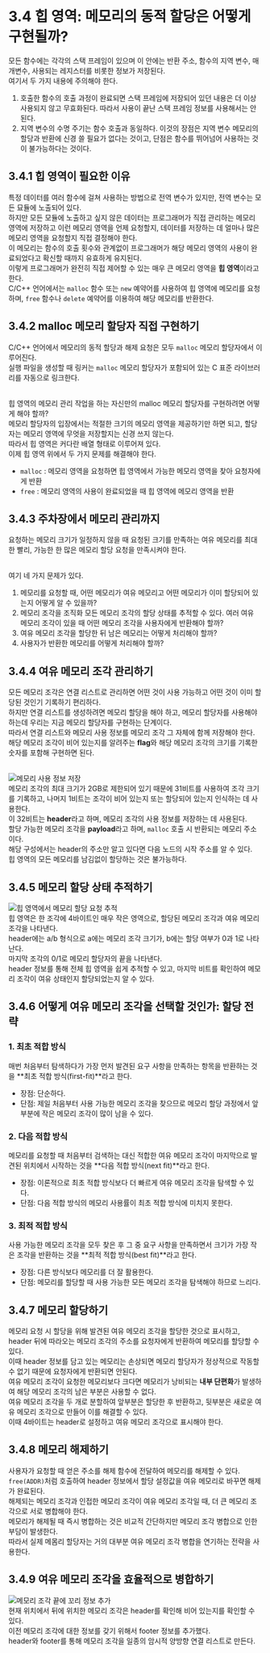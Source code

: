 # 3.4 힙 영역: 메모리의 동적 할당은 어떻게 구현될까?

모든 함수에는 각각의 스택 프레임이 있으며 이 안에는 반환 주소, 함수의 지역 변수, 매개변수, 사용되는 레지스터를 비롯한 정보가 저장된다.<br>
여기서 두 가지 내용에 주의해야 한다.
1. 호출한 함수의 호출 과정이 완료되면 스택 프레임에 저장되어 있던 내용은 더 이상 사용되지 않고 무효화된다. 따라서 사용이 끝난 스택 프레임 정보를 사용해서는 안 된다.
2. 지역 변수의 수명 주기는 함수 호출과 동일하다. 이것의 장점은 지역 변수 메모리의 할당과 반환에 신경 쓸 필요가 없다는 것이고, 단점은 함수를 뛰어넘어 사용하는 것이 불가능하다는 것이다.<br>

## 3.4.1 힙 영역이 필요한 이유

특정 데이터를 여러 함수에 걸쳐 사용하는 방법으로 전역 변수가 있지만, 전역 변수는 모든 묘듈에 노출되어 있다.<br>
하지만 모든 모듈에 노출하고 싶지 않은 데이터는 프로그래머가 직접 관리하는 메모리 영역에 저장하고 이런 메모리 영역을 언제 요청할지, 데이터를 저장하는 데 얼마나 많은 메모리 영역을 요청할지 직접 결정해야 한다.<br>
이 메모리는 함수의 호출 횟수와 관계없이 프로그래머가 해당 메모리 영역의 사용이 완료되었다고 확신할 때까지 유효하게 유지된다.<br>
이렇게 프로그래머가 완전히 직접 제어할 수 있는 매우 큰 메모리 영역을 **힙 영역**이라고 한다.<br>
C/C++ 언어에서는 `malloc` 함수 또는 `new` 예약어를 사용하여 힙 영역에 메모리를 요청하며, `free` 함수나 `delete` 예약어를 이용하여 해당 메모리를 반환한다.<br>

## 3.4.2 malloc 메모리 할당자 직접 구현하기

C/C++ 언어에서 메모리의 동적 할당과 해제 요청은 모두 `malloc` 메모리 할당자에서 이루어진다.<br>
실행 파일을 생성할 때 링커는 `malloc` 메모리 할당자가 포함되어 있는 C 표준 라이브러리를 자동으로 링크한다.<br><br>

힙 영역의 메모리 관리 작업을 하는 자신만의 malloc 메모리 할당자를 구현하려면 어떻게 해야 할까?<br>
메모리 할당자의 입장에서는 적절한 크기의 메모리 영역을 제공하기만 하면 되고, 할당자는 메모리 영역에 무엇을 저장할지는 신경 쓰지 않는다.<br>
따라서 힙 영역은 커다란 배열 형태로 이루어져 있다.<br>
이제 힙 영역 위에서 두 가지 문제를 해결해야 한다.<br>
- `malloc` : 메모리 영역을 요청하면 힙 영역에서 가능한 메모리 영역을 찾아 요청자에게 반환
- `free` : 메모리 영역의 사용이 완료되었을 때 힙 영역에 메모리 영역을 반환<br>

## 3.4.3 주차장에서 메모리 관리까지

요청하는 메모리 크기가 일정하지 않을 때 요청된 크기를 만족하는 여유 메모리를 최대한 빨리, 가능한 한 많은 메모리 할당 요청을 만족시켜야 한다.<br><br>

여기 네 가지 문제가 있다.<br>
1. 메모리를 요청할 때, 어떤 메모리가 여유 메모리고 어떤 메모리가 이미 할당되어 있는지 어떻게 알 수 있을까?
2. 메모리 조각을 조직화 모든 메모리 조각의 할당 상태를 추적할 수 있다. 여러 여유 메모리 조각이 있을 때 어떤 메모리 조각을 사용자에게 반환해야 할까?
3. 여유 메모리 조각을 할당한 뒤 남은 메모리는 어떻게 처리해야 할까?
4. 사용자가 반환한 메모리를 어떻게 처리해야 할까?<br>

## 3.4.4 여유 메모리 조각 관리하기

모든 메모리 조각은 연결 리스트로 관리하면 어떤 것이 사용 가능하고 어떤 것이 이미 할당된 것인기 기록하기 편리하다.<br>
하지만 연결 리스트를 생성하려면 메모리 할당을 해야 하고, 메모리 할당자를 사용해야 하는데 우리는 지금 메모리 할당자를 구현하는 단계이다.<br>
따라서 연결 리스트와 메모리 사용 정보를 메모리 조각 그 자체에 함께 저장해야 한다.<br>
해당 메모리 조각이 비어 있는지를 알려주는 **flag**와 해당 메모리 조각의 크기를 기록한 숫자를 포함해 구현하면 된다.<br><br>

![메모리 사용 정보 저장](pic3_39.png)<br>
메모리 조각의 최대 크기가 2GB로 제한되어 있기 때문에 31비트를 사용하여 조각 크기를 기록하고, 나머지 1비트는 조각이 비어 있는지 또는 할당되어 있는지 인식하는 데 사용한다.<br>
이 32비트는 **header**라고 하며, 메모리 조각의 사용 정보를 저장하는 데 사용된다.<br>
할당 가능한 메모리 조각을 **payload**라고 하며, `malloc` 호출 시 반환되는 메모리 주소이다.<br>
해당 구성에서는 header의 주소만 알고 있다면 다음 노드의 시작 주소를 알 수 있다.<br>
힙 영역의 모든 메모리를 남김없이 할당하는 것은 불가능하다.<br>

## 3.4.5 메모리 할당 상태 추적하기

![힙 영역에서 메모리 할당 요청 추적](pic3_41.png)<br>
힙 영역은 한 조각에 4바이트인 매우 작은 영역으로, 할당된 메모리 조각과 여유 메모리 조각을 나타낸다.<br>
header에는 a/b 형식으로 a에는 메모리 조각 크기가, b에는 할당 여부가 0과 1로 나타난다.<br>
마지막 조각의 0/1로 메모리 할당자의 끝을 나타낸다.<br>
header 정보를 통해 전체 힙 영역을 쉽게 추적할 수 있고, 마지막 비트를 확인하여 메모리 조각이 여유 상태인지 할당되었는지 알 수 있다.<br>

## 3.4.6 어떻게 여유 메모리 조각을 선택할 것인가: 할당 전략

### 1. 최초 적합 방식

매번 처음부터 탐색하다가 가장 먼저 발견된 요구 사항을 만족하는 항목을 반환하는 것을 **최초 적합 방식(first-fit)**라고 한다.<br>
- 장점: 단순하다.
- 단점: 제일 처음부터 사용 가능한 메모리 조각을 찾으므로 메모리 할당 과정에서 앞부분에 작은 메모리 조각이 많이 남을 수 있다.<br>


### 2. 다음 적합 방식

메모리를 요청할 때 처음부터 검색하는 대신 적합한 여유 메모리 조각이 마지막으로 발견된 위치에서 시작하는 것을 **다음 적합 방식(next fit)**라고 한다.<br>
- 장점: 이론적으로 최초 적합 방식보다 더 빠르게 여유 메모리 조각을 탐색할 수 있다.
- 단점: 다음 적합 방식의 메모리 사용률이 최초 적합 방식에 미치지 못한다.<br>

### 3. 최적 적합 방식

사용 가능한 메모리 조각을 모두 찾은 후 그 중 요구 사항을 만족하면서 크기가 가장 작은 조각을 반환하는 것을 **최적 적합 방식(best fit)**라고 한다.<br>
- 장점: 다른 방식보다 메모리를 더 잘 활용한다.
- 단점: 메모리를 할당할 때 사용 가능한 모든 메모리 조각을 탐색해야 하므로 느리다.<br>

## 3.4.7 메모리 할당하기

메모리 요청 시 할당을 위해 발견된 여유 메모리 조각을 할당한 것으로 표시하고, header 뒤에 따라오는 메모리 조각의 주소를 요청자에게 반환하여 메모리를 할당할 수 있다.<br>
이때 header 정보를 담고 있는 메모리는 손상되면 메모리 할당자가 정상적으로 작동할 수 없기 때문에 요청자에게 반환되면 안된다.<br>
여유 메모리 조각이 요청한 메모리보다 크다면 메모리가 낭비되는 **내부 단편화**가 발생하여 해당 메모리 조각의 남은 부분은 사용할 수 없다.<br>
여유 메모리 조각을 두 개로 분할하여 앞부분은 할당한 후 반환하고, 뒷부분은 새로운 여유 메모리 조각으로 만들어 이를 해결할 수 있다.<br>
이때 4바이트는 header로 설정하고 여유 메모리 조각으로 표시해야 한다.<br>

## 3.4.8 메모리 해제하기

사용자가 요청할 때 얻은 주소를 해제 함수에 전달하여 메모리를 해제할 수 있다.<br>
`free(ADDR)`처럼 호출하여 header 정보에서 할당 설정값을 여유 메모리로 바꾸면 해제가 완료된다.<br>
해제되는 메모리 조각과 인접한 메모리 조각이 여유 메모리 조각일 때, 더 큰 메모리 조각으로 서로 병합해야 한다.<br>
메모리가 해제될 때 즉시 병합하는 것은 비교적 간단하지만 메모리 조각 병합으로 인한 부담이 발생한다.<br>
따라서 실제 메몸리 할당자는 거의 대부분 여유 메모리 조각 병합을 연기하는 전략을 사용한다.<br>

## 3.4.9 여유 메모리 조각을 효율적으로 병합하기

![메모리 조각 끝에 꼬리 정보 추가](pic3_55.png)<br>
현재 위치에서 뒤에 위치한 메모리 조각은 header를 확인해 비어 있는지를 확인할 수 있다.<br>
이전 메모리 조각에 대한 정보를 갖기 위해서 footer 정보를 추가했다.<br>
header와 footer를 통해 메모리 조각을 일종의 암시적 양방향 연결 리스트로 만든다.<br>